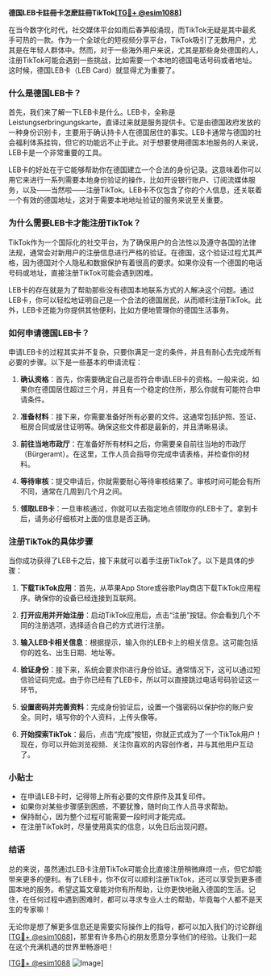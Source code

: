 **德国LEB卡註冊卡怎麽註冊TikTok[[TG💪+ @esim1088](https://t.me/s/esim1088)]**

在当今数字化时代，社交媒体平台如雨后春笋般涌现，而TikTok无疑是其中最炙手可热的一款。作为一个全球化的短视频分享平台，TikTok吸引了无数用户，尤其是在年轻人群体中。然而，对于一些海外用户来说，尤其是那些身处德国的人，注册TikTok可能会遇到一些挑战，比如需要一个本地的德国电话号码或者地址。这时候，德国LEB卡（LEB Card）就显得尤为重要了。

### 什么是德国LEB卡？

首先，我们来了解一下LEB卡是什么。LEB卡，全称是Leistungserbringungskarte，直译过来就是服务提供卡。它是由德国政府发放的一种身份识别卡，主要用于确认持卡人在德国居住的事实。LEB卡通常与德国的社会福利体系挂钩，但它的功能远不止于此。对于想要使用德国本地服务的人来说，LEB卡是一个非常重要的工具。

LEB卡的好处在于它能够帮助你在德国建立一个合法的身份记录。这意味着你可以用它来进行一系列需要本地身份验证的操作，比如开设银行账户、订阅流媒体服务，以及——当然啦——注册TikTok。LEB卡不仅包含了你的个人信息，还关联着一个有效的德国地址，这对于需要本地地址验证的服务来说至关重要。

### 为什么需要LEB卡才能注册TikTok？

TikTok作为一个国际化的社交平台，为了确保用户的合法性以及遵守各国的法律法规，通常会对新用户的注册信息进行严格的验证。在德国，这个验证过程尤其严格，因为德国对个人隐私和数据保护有着很高的要求。如果你没有一个德国的电话号码或地址，直接注册TikTok可能会遇到困难。

LEB卡的存在就是为了帮助那些没有德国本地联系方式的人解决这个问题。通过LEB卡，你可以轻松地证明自己是一个合法的德国居民，从而顺利注册TikTok。此外，LEB卡还能为你提供其他便利，比如方便地管理你的德国生活事务。

### 如何申请德国LEB卡？

申请LEB卡的过程其实并不复杂，只要你满足一定的条件，并且有耐心去完成所有必要的步骤。以下是一些基本的申请流程：

1. **确认资格**：首先，你需要确定自己是否符合申请LEB卡的资格。一般来说，如果你在德国居住超过三个月，并且有一个稳定的住所，那么你就有可能符合申请条件。

2. **准备材料**：接下来，你需要准备好所有必要的文件。这通常包括护照、签证、租房合同或居住证明等。确保这些文件都是最新的，并且清晰易读。

3. **前往当地市政厅**：在准备好所有材料之后，你需要亲自前往当地的市政厅（Bürgeramt）。在这里，工作人员会指导你完成申请表格，并检查你的材料。

4. **等待审核**：提交申请后，你就需要耐心等待审核结果了。审核时间可能会有所不同，通常在几周到几个月之间。

5. **领取LEB卡**：一旦审核通过，你就可以去指定地点领取你的LEB卡了。拿到卡后，请务必仔细核对上面的信息是否正确。

### 注册TikTok的具体步骤

当你成功获得了LEB卡之后，接下来就可以着手注册TikTok了。以下是具体的步骤：

1. **下载TikTok应用**：首先，从苹果App Store或谷歌Play商店下载TikTok应用程序。确保你的设备已经连接到互联网。

2. **打开应用并开始注册**：启动TikTok应用后，点击“注册”按钮。你会看到几个不同的注册选项，选择适合自己的方式进行注册。

3. **输入LEB卡相关信息**：根据提示，输入你的LEB卡上的相关信息。这可能包括你的姓名、出生日期、地址等。

4. **验证身份**：接下来，系统会要求你进行身份验证。通常情况下，这可以通过短信验证码完成。由于你已经有了LEB卡，所以可以直接跳过电话号码验证这一环节。

5. **设置密码并完善资料**：完成身份验证后，设置一个强密码以保护你的账户安全。同时，填写你的个人资料，上传头像等。

6. **开始探索TikTok**：最后，点击“完成”按钮，你就正式成为了一个TikTok用户！现在，你可以开始浏览视频、关注你喜欢的内容创作者，并与其他用户互动了。

### 小贴士

- 在申请LEB卡时，记得带上所有必要的文件原件及其复印件。
- 如果你对某些步骤感到困惑，不要犹豫，随时向工作人员寻求帮助。
- 保持耐心，因为整个过程可能需要一段时间才能完成。
- 在注册TikTok时，尽量使用真实的信息，以免日后出现问题。

### 结语

总的来说，虽然通过LEB卡注册TikTok可能会比直接注册稍微麻烦一点，但它却能带来更多的便利。有了LEB卡，你不仅可以顺利注册TikTok，还可以享受到更多德国本地的服务。希望这篇文章能对你有所帮助，让你更快地融入德国的生活。记住，在任何过程中遇到困难时，都可以寻求专业人士的帮助，毕竟每个人都不是天生的专家嘛！

无论你是想了解更多信息还是需要实际操作上的指导，都可以加入我们的讨论群组[[TG💪+ @esim1088](https://t.me/s/esim1088)]，那里有许多热心的朋友愿意分享他们的经验。让我们一起在这个充满机遇的世界里畅游吧！

[[TG💪+ @esim1088](https://t.me/s/esim1088) ![Image](https://i.postimg.cc/4NQfJmqS/Snipaste-2025-05-13-00-14-12.png)]